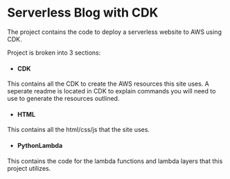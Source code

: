 # Serverless Blog with CDK

The project contains the code to deploy a serverless website to AWS using CDK.

Project is broken into 3 sections:

- #### CDK

This contains all the CDK to create the AWS resources this site uses. A seperate readme is located in CDK to explain commands
you will need to use to generate the resources outlined.

- #### HTML

This contains all the html/css/js that the site uses.

- #### PythonLambda

This contains the code for the lambda functions and lambda layers that this project utilizes.